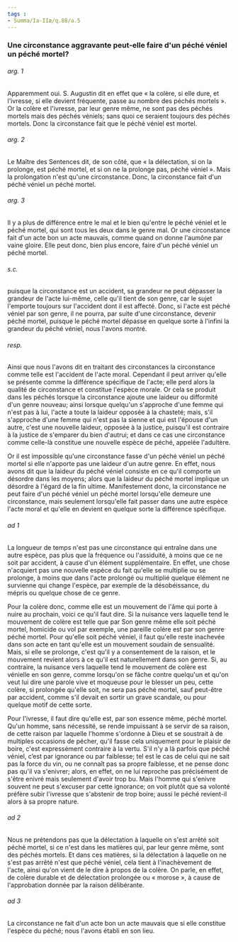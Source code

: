 ```yaml
---
tags : 
- Summa/Ia-IIæ/q.88/a.5
---
```


### Une circonstance aggravante peut-elle faire d'un péché véniel un péché mortel?

###### arg. 1
Apparemment oui. S. Augustin dit en effet que « la colère, si elle dure, et l'ivresse, si elle devient fréquente, passe au nombre des péchés mortels ». Or la colère et l'ivresse, par leur genre même, ne sont pas des péchés mortels mais des péchés véniels; sans quoi ce seraient toujours des péchés mortels. Donc la circonstance fait que le péché véniel est mortel. 

###### arg. 2
Le Maître des Sentences dit, de son côté, que « la délectation, si on la prolonge, est péché mortel, et si on ne la prolonge pas, péché véniel ». Mais la prolongation n'est qu'une circonstance. Donc, la circonstance fait d'un péché véniel un péché mortel. 

###### arg. 3
Il y a plus de différence entre le mal et le bien qu'entre le péché véniel et le péché mortel, qui sont tous les deux dans le genre mal. Or une circonstance fait d'un acte bon un acte mauvais, comme quand on donne l'aumône par vaine gloire. Elle peut donc, bien plus encore, faire d'un péché véniel un péché mortel. 

###### s.c.
puisque la circonstance est un accident, sa grandeur ne peut dépasser la grandeur de l'acte lui-même, celle qu'il tient de son genre, car le sujet l'emporte toujours sur l'accident dont il est affecté. Donc, si l'acte est péché véniel par son genre, il ne pourra, par suite d'une circonstance, devenir péché mortel, puisque le péché mortel dépasse en quelque sorte à l'infini la grandeur du péché véniel, nous l'avons montré. 

###### resp.
Ainsi que nous l'avons dit en traitant des circonstances la circonstance comme telle est l'accident de l'acte moral. Cependant il peut arriver qu'elle se présente comme la différence spécifique de l'acte; elle perd alors la qualité de circonstance et constitue l'espèce morale. Or cela se produit dans les péchés lorsque la circonstance ajoute une laideur ou difformité d'un genre nouveau; ainsi lorsque quelqu'un s'approche d'une femme qui n'est pas à lui, l'acte a toute la laideur opposée à la chasteté; mais, s'il s'approche d'une femme qui n'est pas la sienne et qui est l'épouse d'un autre, c'est une nouvelle laideur, opposée à la justice, puisqu'il est contraire à la justice de s'emparer du bien d'autrui; et dans ce cas une circonstance comme celle-là constitue une nouvelle espèce de péché, appelée l'adultère. 

Or il est impossible qu'une circonstance fasse d'un péché véniel un péché mortel si elle n'apporte pas une laideur d'un autre genre. En effet, nous avons dit que la laideur du péché véniel consiste en ce qu'il comporte un désordre dans les moyens; alors que la laideur du péché mortel implique un désordre à l'égard de la fin ultime. Manifestement donc, la circonstance ne peut faire d'un péché véniel un péché mortel lorsqu'elle demeure une circonstance, mais seulement lorsqu'elle fait passer dans une autre espèce l'acte moral et qu'elle en devient en quelque sorte la différence spécifique. 

###### ad 1
La longueur de temps n'est pas une circonstance qui entraîne dans une autre espèce, pas plus que la fréquence ou l'assiduité, à moins que ce ne soit par accident, à cause d'un élément supplémentaire. En effet, une chose n'acquiert pas une nouvelle espèce du fait qu'elle se multiplie ou se prolonge, à moins que dans l'acte prolongé ou multiplié quelque élément ne survienne qui change l'espèce, par exemple de la désobéissance, du mépris ou quelque chose de ce genre. 

Pour la colère donc, comme elle est un mouvement de l'âme qui porte à nuire au prochain, voici ce qu'il faut dire. Si la nuisance vers laquelle tend le mouvement de colère est telle que par Son genre même elle soit péché mortel, homicide ou vol par exemple, une pareille colère est par son genre péché mortel. Pour qu'elle soit péché véniel, il faut qu'elle reste inachevée dans son acte en tant qu'elle est un mouvement soudain de sensualité. Mais, si elle se prolonge, c'est qu'il y a consentement de la raison, et le mouvement revient alors à ce qu'il est naturellement dans son genre. Si, au contraire, la nuisance vers laquelle tend le mouvement de colère est vénielle en son genre, comme lorsqu'on se fâche contre quelqu'un et qu'on veut lui dire une parole vive et moqueuse pour le blesser un peu, cette colère, si prolongée qu'elle soit, ne sera pas péché mortel, sauf peut-être par accident, comme s'il devait en sortir un grave scandale, ou pour quelque motif de cette sorte. 

Pour l'ivresse, il faut dire qu'elle est, par son essence même, péché mortel. Qu'un homme, sans nécessité, se rende impuissant à se servir de sa raison, de cette raison par laquelle l'homme s'ordonne à Dieu et se soustrait à de multiples occasions de pécher, qu'il fasse cela uniquement pour le plaisir de boire, c'est expressément contraire à la vertu. S'il n'y a là parfois que péché véniel, c’est par ignorance ou par faiblesse; tel est le cas de celui qui ne sait pas la force du vin, ou ne connaît pas sa propre faiblesse, et ne pense donc pas qu'il va s'enivrer; alors, en effet, on ne lui reproche pas précisément de s'être enivré mais seulement d'avoir trop bu. Mais l'homme qui s'enivre souvent ne peut s'excuser par cette ignorance; on voit plutôt que sa volonté préfère subir l'ivresse que s'abstenir de trop boire; aussi le péché revient-il alors à sa propre nature. 

###### ad 2
Nous ne prétendons pas que la délectation à laquelle on s'est arrêté soit péché mortel, si ce n'est dans les matières qui, par leur genre même, sont des péchés mortels. Et dans ces matières, si la délectation à laquelle on ne s'est pas arrêté n'est que péché véniel, cela tient à l'inachèvement de l'acte, ainsi qu'on vient de le dire à propos de la colère. On parle, en effet, de colère durable et de délectation prolongée ou « morose », à cause de l'approbation donnée par la raison délibérante. 

###### ad 3
La circonstance ne fait d'un acte bon un acte mauvais que si elle constitue l'espèce du péché; nous l'avons établi en son lieu. 

